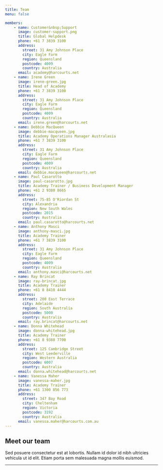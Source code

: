 ```yaml
---
title: Team
menu: false

members:
    - name: Customer&nbsp;Support
      image: customer-support.png
      title: Global Helpdesk
      phone: +61 7 3839 3100
      address:
        street: 31 Amy Johnson Place
        city: Eagle Farm
        region: Queensland
        postcode: 4009
        country: Australia
      email: academy@harcourts.net
    - name: Irene Green
      image: irene-green.jpg
      title: Head of Academy
      phone: +61 7 3839 3100
      address:
        street: 31 Amy Johnson Place
        city: Eagle Farm
        region: Queensland
        postcode: 4009
        country: Australia
      email: irene.green@harcourts.net
    - name: Debbie MacQueen
      image: debbie-macqueen.jpg
      title: Academy Operations Manager Australasia
      phone: +61 7 3839 3100
      address:
        street: 31 Amy Johnson Place
        city: Eagle Farm
        region: Queensland
        postcode: 4009
        country: Australia
      email: debbie.macqueen@harcourts.net
    - name: Paul Casarotto
      image: paul-casarotto.jpg
      title: Academy Trainer / Business Development Manager
      phone: +61 2 9380 8665
      address:
        street: 75-85 O'Riordan St
        city: Alexandria
        region: New South Wales
        postcode: 2015
        country: Australia
      email: paul.casarotto@harcourts.net
    - name: Anthony Masci
      image: anthony-masci.jpg
      title: Academy Trainer
      phone: +61 7 3839 3100
      address:
        street: 31 Amy Johnson Place
        city: Eagle Farm
        region: Queensland
        postcode: 4009
        country: Australia
      email: anthony.masci@harcourts.net
    - name: Ray Brincat
      image: ray-brincat.jpg
      title: Academy Trainer
      phone: +61 8 8410 4444
      address:
        street: 200 East Terrace
        city: Adelaide
        region: South Australia
        postcode: 5000
        country: Australia
      email: ray.brincat@harcourts.net
    - name: Donna Whitehead
      image: donna-whitehead.jpg
      title: Academy Trainer
      phone: +61 8 9388 7700
      address:
        street: 125 Cambridge Street
        city: West Leederville
        region: Western Australia
        postcode: 6007
        country: Australia
      email: donna.whitehead@harcourts.net
    - name: Vanessa Maher
      image: vanessa-maher.jpg
      title: Academy Trainer
      phone: +61 1300 856 773
      address:
        street: 347 Bay Road
        city: Cheltenham
        region: Victoria
        postcode: 3192
        country: Australia
      email: vanessa.maher@harcourts.com.au
---
```

## Meet our team

Sed posuere consectetur est at lobortis. Nullam id dolor id nibh ultricies vehicula ut id elit. Etiam porta sem malesuada magna mollis euismod.

---
